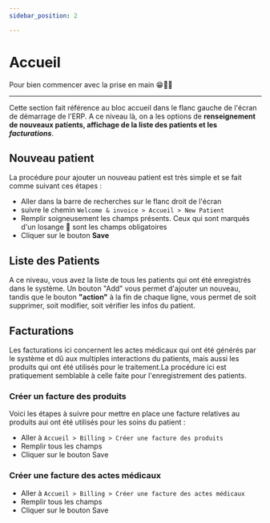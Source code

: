 ```yaml
---
sidebar_position: 2

---
```


# Accueil

Pour bien commencer avec la prise en main 😁👍🏾

---

Cette section fait référence au bloc accueil dans le flanc gauche de l'écran de démarrage de l'ERP. A ce niveau là, on a les options de **renseignement de nouveaux patients, affichage de la liste des patients et les *facturations***.

## Nouveau patient

La procédure pour ajouter un nouveau patient est très simple et se fait comme suivant ces étapes :

- Aller dans la barre de recherches sur le flanc droit de l'écran
- suivre le chemin `Welcome & invoice > Accueil > New Patient`
- Remplir soigneusement les champs présents. Ceux qui sont marqués d'un losange 🔸 sont les champs obligatoires
- Cliquer sur le bouton **Save**

## Liste des Patients

A ce niveau, vous avez la liste de tous les patients qui ont été enregistrés dans le système. Un bouton "Add" vous permet d'ajouter un nouveau, tandis que le bouton **"action"** à la fin de chaque ligne, vous permet de soit supprimer, soit modifier, soit vérifier les infos du patient.

## Facturations

Les facturations ici concernent les actes médicaux qui ont été générés par le système et dû aux multiples interactions du patients, mais aussi les produits qui ont été utilisés pour le traitement.La procédure ici est pratiquement semblable à celle faite pour l'enregistrement des patients.

### Créer un facture des produits

Voici les étapes à suivre pour mettre en place une facture relatives au produits aui ont été utilisés pour les soins du patient :

- Aller à `Accueil > Billing > Créer une facture des produits `
- Remplir tous les champs
- Cliquer sur le bouton Save


### Créer une facture des actes médicaux

- Aller à `Accueil > Billing > Créer une facture des actes médicaux `
- Remplir tous les champs
- Cliquer sur le bouton Save
